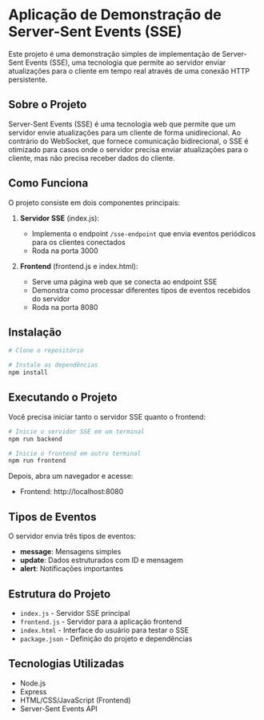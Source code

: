 # Aplicação de Demonstração de Server-Sent Events (SSE)

Este projeto é uma demonstração simples de implementação de Server-Sent Events (SSE), uma tecnologia que permite ao servidor enviar atualizações para o cliente em tempo real através de uma conexão HTTP persistente.

## Sobre o Projeto

Server-Sent Events (SSE) é uma tecnologia web que permite que um servidor envie atualizações para um cliente de forma unidirecional. Ao contrário do WebSocket, que fornece comunicação bidirecional, o SSE é otimizado para casos onde o servidor precisa enviar atualizações para o cliente, mas não precisa receber dados do cliente.

## Como Funciona

O projeto consiste em dois componentes principais:

1. **Servidor SSE** (index.js): 
    - Implementa o endpoint `/sse-endpoint` que envia eventos periódicos para os clientes conectados
    - Roda na porta 3000

2. **Frontend** (frontend.js e index.html):
    - Serve uma página web que se conecta ao endpoint SSE
    - Demonstra como processar diferentes tipos de eventos recebidos do servidor
    - Roda na porta 8080

## Instalação

```bash
# Clone o repositório

# Instale as dependências
npm install
```

## Executando o Projeto

Você precisa iniciar tanto o servidor SSE quanto o frontend:

```bash
# Inicie o servidor SSE em um terminal
npm run backend

# Inicie o frontend em outro terminal
npm run frontend
```

Depois, abra um navegador e acesse:
- Frontend: http://localhost:8080

## Tipos de Eventos

O servidor envia três tipos de eventos:
- **message**: Mensagens simples
- **update**: Dados estruturados com ID e mensagem
- **alert**: Notificações importantes

## Estrutura do Projeto

- `index.js` - Servidor SSE principal
- `frontend.js` - Servidor para a aplicação frontend
- `index.html` - Interface do usuário para testar o SSE
- `package.json` - Definição do projeto e dependências

## Tecnologias Utilizadas

- Node.js
- Express
- HTML/CSS/JavaScript (Frontend)
- Server-Sent Events API